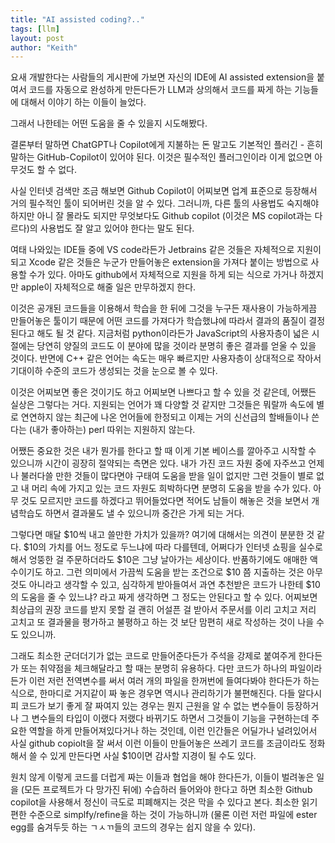 ```yaml
---
title: "AI assisted coding?.."
tags: [llm]
layout: post
author: "Keith"
---
```


요새 개발한다는 사람들의 게시판에 가보면 자신의 IDE에 AI assisted extension을 붙여서 코드를 자동으로 완성하게 만든다든가 LLM과 상의해서 코드를 짜게 하는 기능들에 대해서 이야기 하는 이들이 늘었다.

그래서 나한테는 어떤 도움을 줄 수 있을지 시도해봤다.

결론부터 말하면 ChatGPT나 Copilot에게 지불하는 돈 말고도 기본적인 플러긴 - 흔히 말하는 GitHub-Copilot이 있어야 된다. 이것은 필수적인 플러그인이라 이게 없으면 아무것도 할 수 없다. 

사실 인터넷 검색만 조금 해보면 Github Copilot이 어찌보면 업계 표준으로 등장해서 거의 필수적인 툴이 되어버린 것을 알 수 있다. 그러니까, 다른 툴의 사용법도 숙지해야 하지만 아니 잘 몰라도 되지만 무엇보다도 Github copilot (이것은 MS copilot과는 다르다)의 사용법도 잘 알고 있어야 한다는 말도 된다. 

여태 나와있는 IDE들 중에 VS code라든가 Jetbrains 같은 것들은 자체적으로 지원이 되고 Xcode 같은 것들은 누군가 만들어놓은 extension을 가져다 붙이는 방법으로 사용할 수가 있다. 아마도 github에서 자체적으로 지원을 하게 되는 식으로 가거나 하겠지만 apple이 자체적으로 해줄 일은 만무하겠지 한다.

이것은 공개된 코드들을 이용해서 학습을 한 뒤에 그것을 누구든 재사용이 가능하게끔 만들어놓은 툴이기 때문에 어떤 코드를 가져다가 학습했냐에 따라서 결과의 품질이 결정된다고 해도 될 것 같다. 지금처럼 python이라든가 JavaScript의 사용자층이 넓은 시절에는 당연히 양질의 코드도 이 분야에 많을 것이라 분명히 좋은 결과를 얻울 수 있을 것이다. 반면에 C++ 같은 언어는 속도는 매우 빠르지만 사용자층이 상대적으로 작아서 기대이하 수준의 코드가 생성되는 것을 눈으로 볼 수 있다.

이것은 어찌보면 좋은 것이기도 하고 어찌보면 나쁘다고 할 수 있을 것 같은데, 어쨌든 실상은 그렇다는 거다. 지원되는 언어가 꽤 다양할 것 같지만 그것들은 뭐랄까 속도에 별로 연연하지 않는 최근에 나온 언어들에 한정되고 이제는 거의 신선급의 할배들이나 쓴다는 (내가 좋아하는) perl 따위는 지원하지 않는다.

어쨌든 중요한 것은 내가 뭔가를 한다고 할 때 이게 기본 베이스를 깔아주고 시작할 수 있으니까 시간이 굉장히 절약되는 측면은 있다. 내가 가진 코드 자원 중에 자주쓰고 언제나 불러다쓸 만한 것들이 많다면야 구태여 도움을 받을 일이 없지만 그런 것들이 별로 없고 내 머리 속에 가지고 있는 코드 자원도 희박하다면 분명히 도움을 받을 수가 있다. 아무 것도 모르지만 코드를 하겠다고 뛰어들었다면 적어도 남들이 해놓은 것을 보면서 개념학습도 하면서 결과물도 낼 수 있으니까 중간은 가게 되는 거다.

그렇다면 매달 $10씩 내고 쓸만한 가치가 있을까? 여기에 대해서는 의견이 분분한 것 같다. $10의 가치를 어느 정도로 두느냐에 따라 다를텐데, 어쩌다가 인터넷 쇼핑을 실수로 해서 엉뚱한 걸 주문하더라도 $10은 그냥 날아가는 세상이다. 반품하기에도 애매한 액수이기도 하고. 그런 의미에서 가끔씩 도움을 받는 조건으로 $10 쯤 지출하는 것은 아무것도 아니라고 생각할 수 있고, 심각하게 받아들여서 과연 추천받은 코드가 나한테 $10의 도움을 줄 수 있느냐? 라고 짜게 생각하면 그 정도는 안된다고 할 수 있다. 어찌보면 최상급의 권장 코드를 받지 못할 걸 괜히 어설픈 걸 받아서 주문서를 이리 고치고 저리 고치고 또 결과물을 평가하고 불평하고 하는 것 보단 맘편히 새로 작성하는 것이 나을 수도 있으니까.

그래도 최소한 군더더기가 없는 코드로 만들어준다든가 주석을 강제로 붙여주게 한다든가 또는 취약점을 체크해달라고 할 때는 분명히 유용하다. 다만 코드가 하나의 파일이라든가 이런 저런 전역변수를 써서 여러 개의 파일을 한꺼번에 들여다봐야 한다든가 하는 식으로, 한마디로 거지같이 짜 놓은 경우면 역시나 관리하기가 불편해진다. 다들 알다시피 코드가 보기 좋게 잘 짜여지 있는 경우는 뭔지 근원을 알 수 없는 변수들이 등장하거나 그 변수들의 타입이 이랬다 저랬다 바뀌기도 하면서 그것들이 기능을 구현하는데 주요한 역할을 하게 만들어져있다거나 하는 것인데, 이런 인간들은 어딜가나 널려있어서 사실 github copiolt을 잘 써서 이런 이들이 만들어놓은 쓰레기 코드를 조금이라도 정화해서 쓸 수 있게 만든다면 사실 $10이면 감사할 지경이 될 수도 있다.

원치 않게 이렇게 코드를 더럽게 짜는 이들과 협업을 해야 한다든가, 이들이 벌려놓은 일을 (모든 프로젝트가 다 망가진 뒤에) 수습하러 들어와야 한다고 하면 최소한 Github copilot을 사용해서 정신이 극도로 피폐해지는 것은 막을 수 있다고 본다. 최소한 읽기 편한 수준으로 simplfy/refine을 하는 것이 가능하니까 (물론 이런 저런 파일에 ester egg를 숨겨두듯 하는 ㄱㅅㄲ들의 코드의 경우는 쉽지 않을 수 있다).
